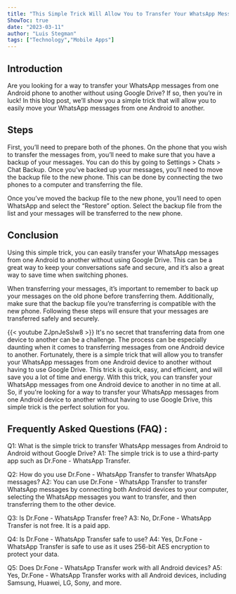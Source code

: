 ```yaml
---
title: "This Simple Trick Will Allow You to Transfer Your WhatsApp Messages From Android to Android Without Google Drive!"
ShowToc: true 
date: "2023-03-11"
author: "Luis Stegman" 
tags: ["Technology","Mobile Apps"]
---
```

## Introduction
Are you looking for a way to transfer your WhatsApp messages from one Android phone to another without using Google Drive? If so, then you’re in luck! In this blog post, we’ll show you a simple trick that will allow you to easily move your WhatsApp messages from one Android to another.

## Steps
First, you’ll need to prepare both of the phones. On the phone that you wish to transfer the messages from, you’ll need to make sure that you have a backup of your messages. You can do this by going to Settings > Chats > Chat Backup. Once you’ve backed up your messages, you’ll need to move the backup file to the new phone. This can be done by connecting the two phones to a computer and transferring the file. 

Once you’ve moved the backup file to the new phone, you’ll need to open WhatsApp and select the “Restore” option. Select the backup file from the list and your messages will be transferred to the new phone.

## Conclusion
Using this simple trick, you can easily transfer your WhatsApp messages from one Android to another without using Google Drive. This can be a great way to keep your conversations safe and secure, and it’s also a great way to save time when switching phones. 

When transferring your messages, it’s important to remember to back up your messages on the old phone before transferring them. Additionally, make sure that the backup file you’re transferring is compatible with the new phone. Following these steps will ensure that your messages are transferred safely and securely.

{{< youtube ZJpnJeSslw8 >}} 
It's no secret that transferring data from one device to another can be a challenge. The process can be especially daunting when it comes to transferring messages from one Android device to another. Fortunately, there is a simple trick that will allow you to transfer your WhatsApp messages from one Android device to another without having to use Google Drive. This trick is quick, easy, and efficient, and will save you a lot of time and energy. With this trick, you can transfer your WhatsApp messages from one Android device to another in no time at all. So, if you're looking for a way to transfer your WhatsApp messages from one Android device to another without having to use Google Drive, this simple trick is the perfect solution for you.

## Frequently Asked Questions (FAQ) :
Q1: What is the simple trick to transfer WhatsApp messages from Android to Android without Google Drive?
A1: The simple trick is to use a third-party app such as Dr.Fone - WhatsApp Transfer.

Q2: How do you use Dr.Fone - WhatsApp Transfer to transfer WhatsApp messages?
A2: You can use Dr.Fone - WhatsApp Transfer to transfer WhatsApp messages by connecting both Android devices to your computer, selecting the WhatsApp messages you want to transfer, and then transferring them to the other device.

Q3: Is Dr.Fone - WhatsApp Transfer free?
A3: No, Dr.Fone - WhatsApp Transfer is not free. It is a paid app.

Q4: Is Dr.Fone - WhatsApp Transfer safe to use?
A4: Yes, Dr.Fone - WhatsApp Transfer is safe to use as it uses 256-bit AES encryption to protect your data.

Q5: Does Dr.Fone - WhatsApp Transfer work with all Android devices?
A5: Yes, Dr.Fone - WhatsApp Transfer works with all Android devices, including Samsung, Huawei, LG, Sony, and more.


